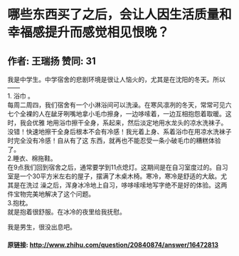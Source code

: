 # 哪些东西买了之后，会让人因生活质量和幸福感提升而感觉相见恨晚？
## 作者: 王瑞扬  赞同: 31
我是中学生。中学宿舍的悲剧环境是很让人恼火的，尤其是在沈阳的冬天。所以——  
1\. 浴巾 。  
每周二周四，我们宿舍有一个小淋浴间可以洗澡。在寒风凛冽的冬天，常常可见六七个全裸的人在龇牙咧嘴地拿小毛巾擦身，一边哆嗦着，一边互相抱怨着取暖。这时，我会优雅
地用浴巾擦干全身，系起来，然后淡定地用水龙头的凉水洗袜子。没错！快速地擦干全身后根本不会有冷感！我光着上身、系着浴巾在用凉水洗袜子时完全没有冷感！自从有了这
东西，就再也不能忍受一条小破毛巾的糟糕体验了。  
2.睡衣、棉拖鞋。  
在9点我们回到宿舍之后，通常要学到11点熄灯。这期间是在自习室度过的。自习室是一个30平方米左右的屋子，摆满了木桌木椅。寒冷，寒冷是舒适的大敌。尤其是在洗过
澡之后，浑身冰冷地上自习，哆哆嗦嗦地写字绝不是好的体验。这两件宝物完美地解决了这个问题。  
3.抱枕。  
就是抱着很舒服。在冰冷的夜里给我抚慰。  
  
我是男生，很没出息吧。

#### 原链接: http://www.zhihu.com/question/20840874/answer/16472813